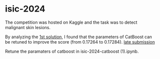 # isic-2024

The competition was hosted on Kaggle and the task was to detect malignant skin lesions.

By analyzing the [1st solution](https://www.kaggle.com/competitions/isic-2024-challenge/discussion/533196), I found that the parameters of CatBoost can be retuned to improve the score (from 0.17264 to 0.17284). [late submission](https://www.kaggle.com/code/wanyizhouzzz/first-place-submission-1)

Retune the paramaters of catboost in isic-2024-catboost (1).ipynb.
